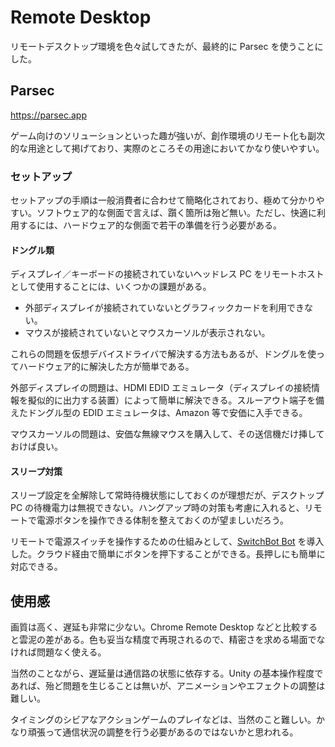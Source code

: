 # Remote Desktop

リモートデスクトップ環境を色々試してきたが、最終的に Parsec を使うことにした。

## Parsec

https://parsec.app

ゲーム向けのソリューションといった趣が強いが、創作環境のリモート化も副次的な用途として掲げており、実際のところその用途においてかなり使いやすい。

### セットアップ

セットアップの手順は一般消費者に合わせて簡略化されており、極めて分かりやすい。ソフトウェア的な側面で言えば、躓く箇所は殆ど無い。ただし、快適に利用するには、ハードウェア的な側面で若干の準備を行う必要がある。

#### ドングル類

ディスプレイ／キーボードの接続されていないヘッドレス PC をリモートホストとして使用することには、いくつかの課題がある。

- 外部ディスプレイが接続されていないとグラフィックカードを利用できない。
- マウスが接続されていないとマウスカーソルが表示されない。

これらの問題を仮想デバイスドライバで解決する方法もあるが、ドングルを使ってハードウェア的に解決した方が簡単である。

外部ディスプレイの問題は、HDMI EDID エミュレータ（ディスプレイの接続情報を擬似的に出力する装置）によって簡単に解決できる。スルーアウト端子を備えたドングル型の EDID エミュレータは、Amazon 等で安価に入手できる。

マウスカーソルの問題は、安価な無線マウスを購入して、その送信機だけ挿しておけば良い。

#### スリープ対策

スリープ設定を全解除して常時待機状態にしておくのが理想だが、デスクトップ PC の待機電力は無視できない。ハングアップ時の対策も考慮に入れると、リモートで電源ボタンを操作できる体制を整えておくのが望ましいだろう。

リモートで電源スイッチを操作するための仕組みとして、[SwitchBot Bot](https://us.switch-bot.com/products/switchbot-bot) を導入した。クラウド経由で簡単にボタンを押下することができる。長押しにも簡単に対応できる。

## 使用感

画質は高く、遅延も非常に少ない。Chrome Remote Desktop などと比較すると雲泥の差がある。色も妥当な精度で再現されるので、精密さを求める場面でなければ問題なく使える。

当然のことながら、遅延量は通信路の状態に依存する。Unity の基本操作程度であれば、殆ど問題を生じることは無いが、アニメーションやエフェクトの調整は難しい。

タイミングのシビアなアクションゲームのプレイなどは、当然のこと難しい。かなり頑張って通信状況の調整を行う必要があるのではないかと思われる。

